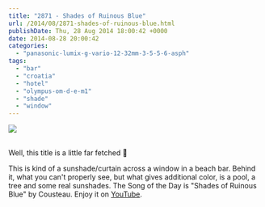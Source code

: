 ```yaml
---
title: "2871 - Shades of Ruinous Blue"
url: /2014/08/2871-shades-of-ruinous-blue.html
publishDate: Thu, 28 Aug 2014 18:00:42 +0000
date: 2014-08-28 20:00:42
categories: 
  - "panasonic-lumix-g-vario-12-32mm-3-5-5-6-asph"
tags: 
  - "bar"
  - "croatia"
  - "hotel"
  - "olympus-om-d-e-m1"
  - "shade"
  - "window"
---
```

<div class="container">
<div class="center"><a target="_blank" href="https://d25zfm9zpd7gm5.cloudfront.net/1200x1200/2014/20140804_173930_lr.jpg"><img src="https://d25zfm9zpd7gm5.cloudfront.net/0600x0600/2014/20140804_173930_lr.jpg" /></a></div>
</div>
<br />

Well, this title is a little far fetched 🙂

This is kind of a sunshade/curtain across a window in a beach bar. Behind it, what you can't properly see, but what gives additional color, is a pool, a tree and some real sunshades.
The Song of the Day is "Shades of Ruinous Blue" by Cousteau. Enjoy it on <a href="https://www.youtube.com/watch?v=3bJGeK8HobA" target="_blank">YouTube</a>.
